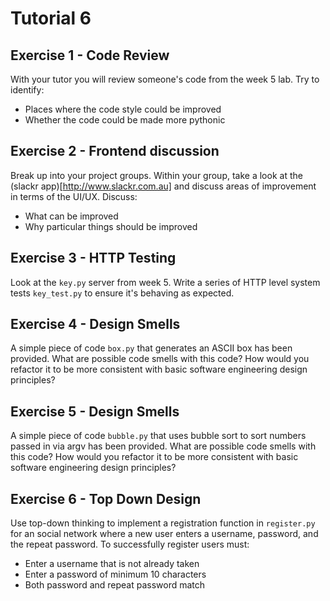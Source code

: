 # Tutorial 6

## Exercise 1 - Code Review

With your tutor you will review someone's code from the week 5 lab. Try to identify:
* Places where the code style could be improved
* Whether the code could be made more pythonic

## Exercise 2 - Frontend discussion

Break up into your project groups. Within your group, take a look at the (slackr app)[http://www.slackr.com.au] and discuss areas of improvement in terms of the UI/UX. Discuss:
* What can be improved
* Why particular things should be improved

## Exercise 3 - HTTP Testing

Look at the `key.py` server from week 5. Write a series of HTTP level system tests `key_test.py` to ensure it's behaving as expected.

## Exercise 4 - Design Smells

A simple piece of code `box.py` that generates an ASCII box has been provided. What are possible code smells with this code? How would you refactor it to be more consistent with basic software engineering design principles?

## Exercise 5 - Design Smells

A simple piece of code `bubble.py` that uses bubble sort to sort numbers passed in via argv has been provided. What are possible code smells with this code? How would you refactor it to be more consistent with basic software engineering design principles?

## Exercise 6 - Top Down Design

Use top-down thinking to implement a registration function in `register.py` for an social network where a new user enters a username, password, and the repeat password. To successfully register users must:
 * Enter a username that is not already taken
 * Enter a password of minimum 10 characters
 * Both password and repeat password match